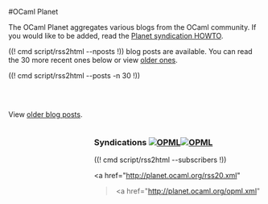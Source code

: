 <!-- ((! set title OCaml Planet !)) ((! set community !)) -->
<!-- ((! set advertise_rss true !)) -->

#OCaml Planet

The OCaml Planet aggregates various blogs
from the OCaml community. If you would like to be added, read the
[Planet syndication HOWTO](syndication.html).

<div class="container">
<div class="row">
<section class="span8 planet">

((! cmd script/rss2html --nposts !)) blog posts are available.
You can read the 30 more recent ones below
or view <a href="older.html" >older ones</a>.

((! cmd script/rss2html --posts -n 30 !))

<p style="clear:both; padding-top: 6ex">
View <a href="older.html" >older blog posts</a>.
</p>

</section>
<section class="span4">
<div class="subscribers" style="float:right">

<h3>Syndications
  <a href="/opml.xml" title="OPML"
  ><img class="svg opml" src="/img/Opml-icon.svg" alt="OPML"
  /><img class="png ompl" src="/img/Opml-icon.png" alt="OPML" /></a></h3>

((! cmd script/rss2html --subscribers !))

<a href="http://planet.ocaml.org/rss20.xml"
><img src='../img/rss20.png' alt='' /></a>
<a href="http://planet.ocaml.org/opml.xml"
><img src='../img/opml.png' alt='' /></a>

</div>
</section>
</div>
</div>
